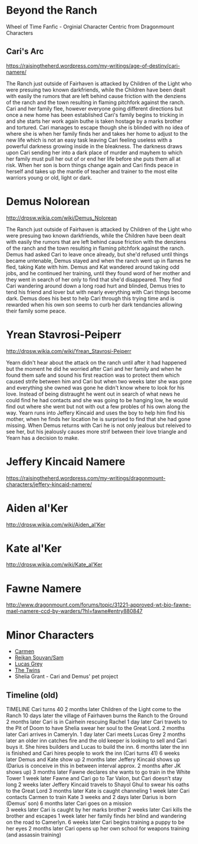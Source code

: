# Beyond the Ranch

Wheel of Time Fanfic - Orginial Character Centric from Dragonmount Characters

## Cari's Arc

https://raisingtheherd.wordpress.com/my-writings/age-of-destiny/cari-namere/

The Ranch just outside of Fairhaven is attacked by Children of the Light who were presuing two known darkfriends, while the Children have been dealt with easily the rumors that are left behind cause friction with the denziens of the ranch and the town resulting in flaming pitchfork against the ranch. Cari and her family flee, however everyone going different directions but once a new home has been established Cari's family begins to tricking in and she starts her work again buthe is taken hostage by a marks brother and tortured. Cari manages to escape though she is blinded with no idea of where she is when her family finds her and takes her home to adjust to the new life which is not an easy task leaving Cari feeling useless with a powerful darkness growing inside in the bleakness. The darkness draws upon Cari sending her into a dark place of murder and mayhem to which her family must pull her out of or end her life before she puts them all at risk. When her son is born things change again and Cari finds peace in herself and takes up the mantle of teacher and trainer to the most elite warriors young or old, light or dark.

# Demus Nolorean

http://drpsw.wikia.com/wiki/Demus_Nolorean

The Ranch just outside of Fairhaven is attacked by Children of the Light who were presuing two known darkfriends, while the Children have been dealt with easily the rumors that are left behind cause friction with the denziens of the ranch and the town resulting in flaming pitchfork against the ranch. Demus had asked Cari to leave once already, but she'd refused until things became untenable, Demus stayed and when the ranch went up in flames he fled, taking Kate with him.  Demus and Kat wandered around taking odd jobs, and he continued her training, until they found word of her mother and they went in search of her only to find that she'd disappeared.  They find Cari wandering around down a long road hurt and blinded, Demus tries to tend his friend and lover but with nearly everything with Cari things become dark.  Demus does his best to help Cari through this trying time and is rewarded when his own son seems to curb her dark tendancies allowing their family some peace.

# Yrean Stavrosi-Peiperr

http://drpsw.wikia.com/wiki/Yrean_Stavrosi-Peiperr

Yearn didn't hear about the attack on the ranch until after it had happened but the moment he did he worried after Cari and her family and when he found them safe and sound his first reaction was to protect them which caused strife between him and Cari but when two weeks later she was gone and everything she owned was gone he didn't know where to look for his love.  Instead of being distraught he went out in search of what news he could find he had contacts and she was going to be hanging low, he would find out where she went but not with out a few probles of his own along the way.  Yearn runs into Jeffery Kincaid and uses the boy to help him find his mother, when he finds her location he is surprised to find that she had gone missing.  When Demus returns with Cari he is not only jealous but releived to see her, but his jealously causes more strif between their love triangle and Yearn has a decision to make.

# Jeffery Kincaid Namere

https://raisingtheherd.wordpress.com/my-writings/dragonmount-characters/jeffery-kincaid-namere/

# Aiden al'Ker

http://drpsw.wikia.com/wiki/Aiden_al'Ker

# Kate al'Ker

http://drpsw.wikia.com/wiki/Kate_al'Ker

# Fawne Namere

http://www.dragonmount.com/forums/topic/31221-approved-wt-bio-fawne-mael-namere-ccd-by-warders/?hl=fawne#entry880847



# Minor Characters

* [Carmen](http://drpsw.wikia.com/wiki/Carmen_Macaria)
* [Reikan Souvan/Sam](http://drpsw.wikia.com/wiki/Reikan_Souvan)
* [Lucas Grey](http://drpsw.wikia.com/wiki/Lucas_Grey)
* [The Twins](https://raisingtheherd.wordpress.com/my-writings/dragonmount-characters/kate-aiden-alker/)
* Shelia Grant - Cari and Demus' pet project

## Timeline (old)
TIMELINE 
Cari turns 40 
2 months later Children of the Light come to the Ranch 
10 days later the village of Fairhaven burns the Ranch to the Ground 
2 months later Cari is in Cairhein rescuing Rachel 
1 day later Cari travels to the Pit of Doom to have Shelia swear her soul to the Great Lord. 
2 months later Cari arrives in Cameryln. 
1 day later Cari meets Lucas Grey 
2 months later an older inn catches fire and the old keeper is looking to sell and Cari buys it.  She hires builders and Lucas to build the inn. 
6 months later the inn is finished and Cari hires people to work the inn 
(Cari turns 41) 
6 weeks later Demus and Kate show up 
2 months later Jeffery Kincaid shows up 
(Darius is conceive in this in between interval approx. 2 months after JK shows up) 
3 months later Fawne declares she wants to go train in the White Tower 
1 week later Fawne and Cari go to Tar Valon, but Cari doesn’t stay long 
2 weeks later Jeffery Kincaid travels to Shayol Ghul to swear his oaths to the Great Lord 
3 months later Kate is caught channeling 
1 week later Cari contacts Carmen to train Kate 
3 weeks and 2 days later Darius is born (Demus’ son) 
6 months later Cari goes on a mission  
3 weeks later Cari is caught by her marks brother 
2 weeks later Cari kills the brother and escapes 
1 week later her family finds her blind and wandering on the road to Camerlyn. 
6 weeks later Cari begins training a puppy to be her eyes 
2 months later Cari opens up her own school for weapons training (and assassin training)